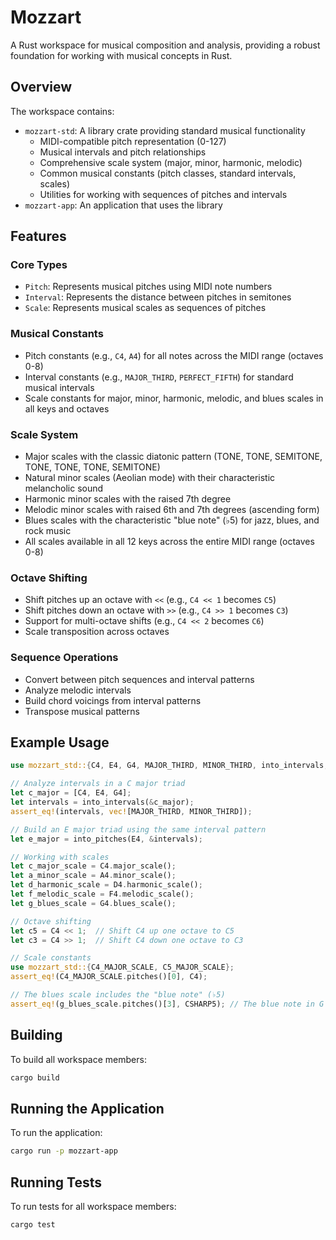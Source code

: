 # Mozzart

A Rust workspace for musical composition and analysis, providing a robust foundation for working with musical concepts in Rust.

## Overview

The workspace contains:
- `mozzart-std`: A library crate providing standard musical functionality
  - MIDI-compatible pitch representation (0-127)
  - Musical intervals and pitch relationships
  - Comprehensive scale system (major, minor, harmonic, melodic)
  - Common musical constants (pitch classes, standard intervals, scales)
  - Utilities for working with sequences of pitches and intervals
- `mozzart-app`: An application that uses the library

## Features

### Core Types
- `Pitch`: Represents musical pitches using MIDI note numbers
- `Interval`: Represents the distance between pitches in semitones
- `Scale`: Represents musical scales as sequences of pitches

### Musical Constants
- Pitch constants (e.g., `C4`, `A4`) for all notes across the MIDI range (octaves 0-8)
- Interval constants (e.g., `MAJOR_THIRD`, `PERFECT_FIFTH`) for standard musical intervals
- Scale constants for major, minor, harmonic, melodic, and blues scales in all keys and octaves

### Scale System
- Major scales with the classic diatonic pattern (TONE, TONE, SEMITONE, TONE, TONE, TONE, SEMITONE)
- Natural minor scales (Aeolian mode) with their characteristic melancholic sound
- Harmonic minor scales with the raised 7th degree
- Melodic minor scales with raised 6th and 7th degrees (ascending form)
- Blues scales with the characteristic "blue note" (♭5) for jazz, blues, and rock music
- All scales available in all 12 keys across the entire MIDI range (octaves 0-8)

### Octave Shifting
- Shift pitches up an octave with `<<` (e.g., `C4 << 1` becomes `C5`)
- Shift pitches down an octave with `>>` (e.g., `C4 >> 1` becomes `C3`)
- Support for multi-octave shifts (e.g., `C4 << 2` becomes `C6`)
- Scale transposition across octaves

### Sequence Operations
- Convert between pitch sequences and interval patterns
- Analyze melodic intervals
- Build chord voicings from interval patterns
- Transpose musical patterns

## Example Usage

```rust
use mozzart_std::{C4, E4, G4, MAJOR_THIRD, MINOR_THIRD, into_intervals, into_pitches};

// Analyze intervals in a C major triad
let c_major = [C4, E4, G4];
let intervals = into_intervals(&c_major);
assert_eq!(intervals, vec![MAJOR_THIRD, MINOR_THIRD]);

// Build an E major triad using the same interval pattern
let e_major = into_pitches(E4, &intervals);

// Working with scales
let c_major_scale = C4.major_scale();
let a_minor_scale = A4.minor_scale();
let d_harmonic_scale = D4.harmonic_scale();
let f_melodic_scale = F4.melodic_scale();
let g_blues_scale = G4.blues_scale();

// Octave shifting
let c5 = C4 << 1;  // Shift C4 up one octave to C5
let c3 = C4 >> 1;  // Shift C4 down one octave to C3

// Scale constants
use mozzart_std::{C4_MAJOR_SCALE, C5_MAJOR_SCALE};
assert_eq!(C4_MAJOR_SCALE.pitches()[0], C4);

// The blues scale includes the "blue note" (♭5)
assert_eq!(g_blues_scale.pitches()[3], CSHARP5); // The blue note in G blues
```

## Building

To build all workspace members:
```bash
cargo build
```

## Running the Application

To run the application:
```bash
cargo run -p mozzart-app
```

## Running Tests

To run tests for all workspace members:
```bash
cargo test
``` 